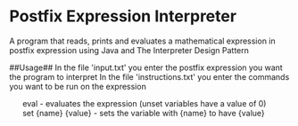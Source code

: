 # Postfix Expression Interpreter
A program that reads, prints and evaluates a mathematical expression in postfix expression using Java and The Interpreter Design Pattern

##Usage##
In the file 'input.txt' you enter the postfix expression you want the program to interpret
In the file 'instructions.txt' you enter the commands you want to be run on the expression

&nbsp;&nbsp;&nbsp;&nbsp;&nbsp;&nbsp;eval - evaluates the expression (unset variables have a value of 0)</br>
&nbsp;&nbsp;&nbsp;&nbsp;&nbsp;&nbsp;set {name} {value} - sets the variable with {name} to have {value}

